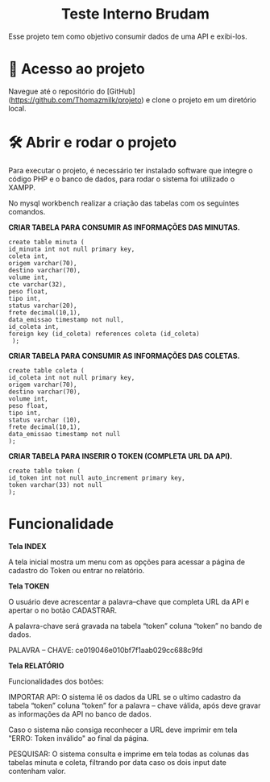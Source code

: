 <h1 align="center"> Teste Interno Brudam </h1>


Esse projeto tem como objetivo consumir dados de uma API e exibi-los. 



# 📁 Acesso ao projeto
Navegue até o repositório do [GitHub] (https://github.com/Thomazmilk/projeto) e clone o projeto em um diretório local.


# 🛠️ Abrir e rodar o projeto
Para executar o projeto, é necessário ter instalado software que integre o código PHP e o banco de dados, para rodar o sistema foi utilizado o XAMPP.

No mysql workbench realizar a criação das tabelas com os seguintes comandos.


**CRIAR TABELA PARA CONSUMIR AS INFORMAÇÕES DAS MINUTAS.** 
```
create table minuta (
id_minuta int not null primary key,
coleta int,
origem varchar(70),
destino varchar(70),
volume int,
cte varchar(32),
peso float,
tipo int,
status varchar(20),
frete decimal(10,1),
data_emissao timestamp not null,
id_coleta int,
foreign key (id_coleta) references coleta (id_coleta)
 );
```

**CRIAR TABELA PARA CONSUMIR AS INFORMAÇÕES DAS COLETAS.** 
```
create table coleta (
id_coleta int not null primary key,
origem varchar(70),              
destino varchar(70),               
volume int,              
peso float,             
tipo int,              
status varchar (10),              
frete decimal(10,1),              
data_emissao timestamp not null
);
```

**CRIAR TABELA PARA INSERIR O TOKEN (COMPLETA URL DA API).** 
```
create table token (
id_token int not null auto_increment primary key,
token varchar(33) not null
);
```




# Funcionalidade 

**Tela INDEX**

A tela inicial mostra um menu com as opções para acessar a página de cadastro do Token ou entrar no relatório.


**Tela TOKEN** 

O usuário deve acrescentar a palavra–chave que completa URL da API e apertar o no botão CADASTRAR. 

A palavra-chave será gravada na tabela “token” coluna “token” no bando de dados. 

PALAVRA – CHAVE: ce019046e010bf7f1aab029cc688c9fd


**Tela RELATÓRIO**

Funcionalidades dos botões: 

IMPORTAR API: O sistema lê os dados da URL se o ultimo cadastro da tabela “token” coluna “token”  for a palavra – chave válida, após deve gravar as informações da API no banco de dados. 

Caso o sistema não consiga reconhecer a URL deve imprimir em tela "ERRO: Token inválido" ao final da página.

PESQUISAR: O sistema consulta e imprime em tela todas as colunas das tabelas minuta e coleta, filtrando por data caso os dois input date contenham valor. 
